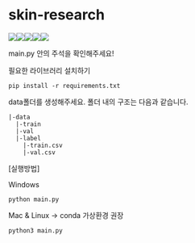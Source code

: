 # skin-research

<p><img src="https://img.shields.io/badge/Python-3776AB?style=for-the-badge&logo=Python&logoColor=white"><img src="https://img.shields.io/badge/PyTorch-EE4C2C?style=for-the-badge&logo=PyTorch&logoColor=white"><img src="https://img.shields.io/badge/scikitlearn-F7931E?style=for-the-badge&logo=scikit-learn&logoColor=white"><img src="https://img.shields.io/badge/NumPy-013243?style=for-the-badge&logo=NumPy&logoColor=white"><img src="https://img.shields.io/badge/OpenCV-5C3EE8?style=for-the-badge&logo=OpenCV&logoColor=white"></p>

main.py 안의 주석을 확인해주세요!

필요한 라이브러리 설치하기

```
pip install -r requirements.txt
```

data폴더를 생성해주세요.
폴더 내의 구조는 다음과 같습니다.

```
|-data
  |-train
  |-val
  |-label
    |-train.csv
    |-val.csv
```

[실행방법]

Windows
```
python main.py
```

Mac & Linux -> conda 가상환경 권장
```
python3 main.py
```

